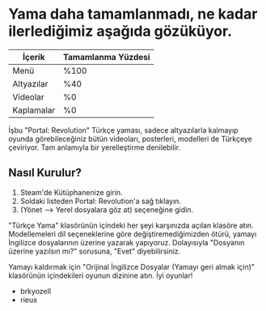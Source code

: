# Yama daha tamamlanmadı, ne kadar ilerlediğimiz aşağıda gözüküyor.
| İçerik     | Tamamlanma Yüzdesi |
|------------|--------------------|
| Menü       | %100               |
| Altyazılar | %40                |
| Videolar   | %0                 |
| Kaplamalar | %0                 |

İşbu "Portal: Revolution" Türkçe yaması, sadece altyazılarla kalmayıp oyunda görebileceğiniz bütün videoları, posterleri, modelleri de Türkçeye çeviriyor. Tam anlamıyla bir yerelleştirme denilebilir.

## Nasıl Kurulur?

1) Steam'de Kütüphanenize girin.
2) Soldaki listeden Portal: Revolution'a sağ tıklayın.
3) (Yönet --> Yerel dosyalara göz at) seçeneğine gidin.

"Türkçe Yama" klasörünün içindeki her şeyi karşınızda açılan klasöre atın. Modellemeleri dil seçeneklerine göre değiştiremediğimizden ötürü, yamayı İngilizce dosyalarının üzerine yazarak yapıyoruz. Dolayısıyla "Dosyanın üzerine yazılsın mı?" sorusuna, "Evet" diyebilirsiniz.

Yamayı kaldırmak için "Orijinal İngilizce Dosyalar (Yamayı geri almak için)" klasörünün içindekileri oyunun dizinine atın. İyi oyunlar!

- brkyozell
- rieux
